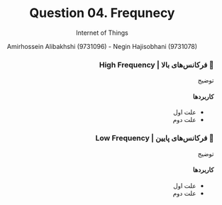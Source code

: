 <div align="center">
  
# Question 04. Frequnecy
 
Internet of Things
 
Amirhossein Alibakhshi (9731096) - Negin Hajisobhani (9731078)
 
</div>


<div dir="rtl">

### 🔸 فرکانس‌های بالا | High Frequency

توضیج

#### کاربرد‌ها 
- علت اول
- علت دوم


### 🔸 فرکانس‌های پایین | Low Frequency

توضیج

#### کاربرد‌ها 
- علت اول
- علت دوم



</div>

